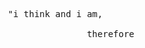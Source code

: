 <pre>










                                   "i think and i am, 

                                                  therefore i do"













































                                                                                                             .
</pre>